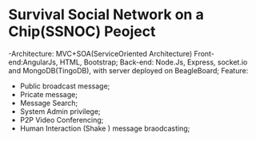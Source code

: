 # Survival Social Network on a Chip(SSNOC) Peoject 
-Architecture: MVC+SOA(Service­Oriented Architecture)
Front-end:AngularJs, HTML, Bootstrap;
Back-end: Node.Js, Express, socket.io and MongoDB(TingoDB), with server deployed on BeagleBoard;
Feature: 
- Public broadcast message;
- Pricate message; 
- Message Search;
- System Admin privilege;
- P2P Video Conferencing;
- Human Interaction (Shake ) message braodcasting; 

